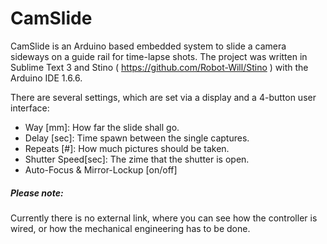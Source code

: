 # CamSlide
CamSlide is an Arduino based embedded system to slide a camera sideways on a guide rail for time-lapse shots.
The project was written in Sublime Text 3 and Stino ( https://github.com/Robot-Will/Stino ) with the Arduino IDE 1.6.6.

There are several settings, which are set via a display and a 4-button user interface:
- Way [mm]: How far the slide shall go.
- Delay [sec]: Time spawn between the single captures.
- Repeats [#]: How much pictures should be taken.
- Shutter Speed[sec]: The zime that the shutter is open.
- Auto-Focus & Mirror-Lockup [on/off]

##### Please note:
Currently there is no external link, where you can see how the controller is wired, or how the mechanical engineering has to be done.
